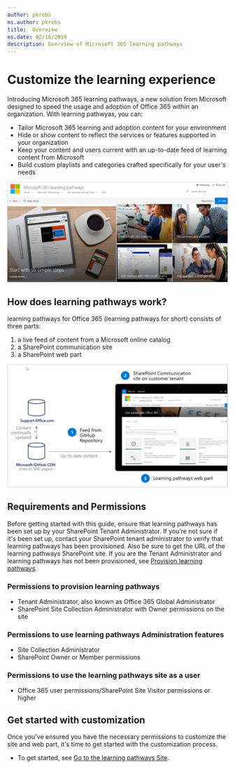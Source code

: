 ```yaml
---
author: pkrebs
ms.author: pkrebs
title:  Overview
ms.date: 02/18/2019
description: Overview of Microsoft 365 learning pathways
---
```


# Customize the learning experience

Introducing Microsoft 365 learning pathways, a new solution from Microsoft designed to speed the usage and adoption of Office 365 within an organization. With learning pathwyas, you can:
- Tailor Microsoft 365 learning and adoption content for your environment 
- Hide or show content to reflect the services or features supported in your organization 
- Keep your content and users current with an up-to-date feed of learning content from Microsoft 
- Build custom playlists and categories crafted specifically for your user's needs

![cg-introducing.png](media/cg-introducing.png)

## How does learning pathways work?

learning pathways for Office 365 (learning pathways for short) consists of three parts: 
1. a live feed of content from a Microsoft online catalog
2. a SharePoint communication site
3. a SharePoint web part 

![cg-howitworks.png](media/cg-howitworks.png)

## Requirements and Permissions

Before getting started with this guide, ensure that learning pathways has been set up by your SharePoint Tenant Administrator. If you’re not sure if it's been set up, contact your SharePoint tenant administrator to verify that learning pathways has been provisioned. Also be sure to get the URL of the learning pathways SharePoint site. If you are the Tenant Administrator and learning pathways has not been provisioned, see [Provision learning pathways](custom_provision.md). 

### Permissions to provision learning pathways

- Tenant Administrator, also known as Office 365 Global Administrator
- SharePoint Site Collection Administrator with Owner permissions on the site

### Permissions to use learning pathways Administration features

- Site Collection Administrator
- SharePoint Owner or Member permissions

### Permissions to use the learning pathways site as a user

- Office 365 user permissions/SharePoint Site Visitor permissions or higher

## Get started with customization
Once you've ensured you have the necessary permissions to customize the site and web part, 
it's time to get started with the customization process. 

- To get started, see [Go to the learning pathways Site](custom_goto.md).